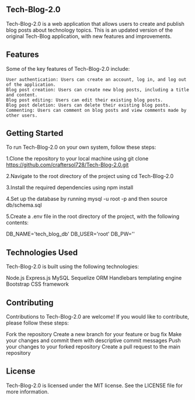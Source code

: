 ## Tech-Blog-2.0
Tech-Blog-2.0 is a web application that allows users to create and publish blog posts about technology topics. This is an updated version of the original Tech-Blog application, with new features and improvements.

## Features
Some of the key features of Tech-Blog-2.0 include:

    User authentication: Users can create an account, log in, and log out of the application.
    Blog post creation: Users can create new blog posts, including a title and content.
    Blog post editing: Users can edit their existing blog posts.
    Blog post deletion: Users can delete their existing blog posts.
    Commenting: Users can comment on blog posts and view comments made by other users.
## Getting Started
To run Tech-Blog-2.0 on your own system, follow these steps:

1.Clone the repository to your local machine using git clone https://github.com/craftersol728/Tech-Blog-2.0.git

2.Navigate to the root directory of the project using cd Tech-Blog-2.0

3.Install the required dependencies using npm install

4.Set up the database by running mysql -u root -p and then source db/schema.sql


5.Create a .env file in the root directory of the project, with the following contents:

DB_NAME='tech_blog_db'
DB_USER='root'
DB_PW='<your mysql password>'

## Technologies Used
Tech-Blog-2.0 is built using the following technologies:

Node.js
Express.js
MySQL
Sequelize ORM
Handlebars templating engine
Bootstrap CSS framework
## Contributing
Contributions to Tech-Blog-2.0 are welcome! If you would like to contribute, please follow these steps:

Fork the repository
Create a new branch for your feature or bug fix
Make your changes and commit them with descriptive commit messages
Push your changes to your forked repository
Create a pull request to the main repository
## License
Tech-Blog-2.0 is licensed under the MIT license. See the LICENSE file for more information.